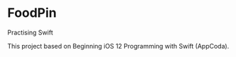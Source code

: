 # FoodPin
Practising Swift


This project based on Beginning iOS 12 Programming with Swift (AppCoda).
